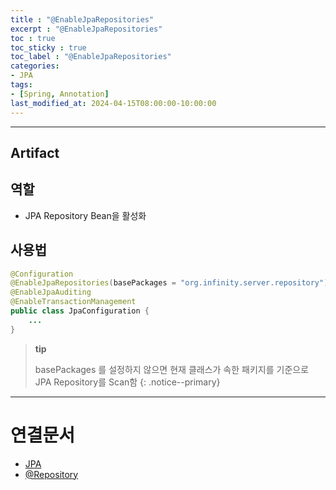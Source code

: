 ```yaml
---
title : "@EnableJpaRepositories"
excerpt : "@EnableJpaRepositories"
toc : true
toc_sticky : true
toc_label : "@EnableJpaRepositories"
categories:
- JPA
tags:
- [Spring, Annotation]
last_modified_at: 2024-04-15T08:00:00-10:00:00
---
```

  
---
  
## Artifact
  
## 역할
- JPA Repository Bean을 활성화
  
## 사용법
  
```java
@Configuration
@EnableJpaRepositories(basePackages = "org.infinity.server.repository")  
@EnableJpaAuditing  
@EnableTransactionManagement  
public class JpaConfiguration {
	...
}
```

> **tip**
>
> basePackages 를 설정하지 않으면 현재 클래스가 속한 패키지를 기준으로 JPA Repository를 Scan함 
{: .notice--primary}  

---
  
# 연결문서
- [JPA](../../jpa/jpa-JPA)
- [@Repository](../../annotation/annotation-@Repository)